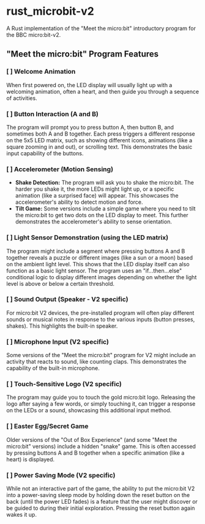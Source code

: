 # rust_microbit-v2
A Rust implementation of the "Meet the micro:bit" introductory program for the BBC micro:bit-v2.

## "Meet the micro:bit" Program Features

### [ ] Welcome Animation
When first powered on, the LED display will usually light up with a welcoming animation, often a heart, and then guide you through a sequence of activities.

### [ ] Button Interaction (A and B)
The program will prompt you to press button A, then button B, and sometimes both A and B together.
Each press triggers a different response on the 5x5 LED matrix, such as showing different icons, animations (like a square zooming in and out), or scrolling text. This demonstrates the basic input capability of the buttons.

### [ ] Accelerometer (Motion Sensing)
* **Shake Detection:** The program will ask you to shake the micro:bit. The harder you shake it, the more LEDs might light up, or a specific animation (like a surprised face) will appear. This showcases the accelerometer's ability to detect motion and force.
* **Tilt Game:** Some versions include a simple game where you need to tilt the micro:bit to get two dots on the LED display to meet. This further demonstrates the accelerometer's ability to sense orientation.

### [ ] Light Sensor Demonstration (using the LED matrix)
The program might include a segment where pressing buttons A and B together reveals a puzzle or different images (like a sun or a moon) based on the ambient light level.
This shows that the LED display itself can also function as a basic light sensor. The program uses an "if...then...else" conditional logic to display different images depending on whether the light level is above or below a certain threshold.

### [ ] Sound Output (Speaker - V2 specific)
For micro:bit V2 devices, the pre-installed program will often play different sounds or musical notes in response to the various inputs (button presses, shakes). This highlights the built-in speaker.

### [ ] Microphone Input (V2 specific)
Some versions of the "Meet the micro:bit" program for V2 might include an activity that reacts to sound, like counting claps. This demonstrates the capability of the built-in microphone.

### [ ] Touch-Sensitive Logo (V2 specific)
The program may guide you to touch the gold micro:bit logo. Releasing the logo after saying a few words, or simply touching it, can trigger a response on the LEDs or a sound, showcasing this additional input method.

### [ ] Easter Egg/Secret Game
Older versions of the "Out of Box Experience" (and some "Meet the micro:bit" versions) include a hidden "snake" game. This is often accessed by pressing buttons A and B together when a specific animation (like a heart) is displayed.

### [ ] Power Saving Mode (V2 specific)
While not an interactive part of the game, the ability to put the micro:bit V2 into a power-saving sleep mode by holding down the reset button on the back (until the power LED fades) is a feature that the user might discover or be guided to during their initial exploration. Pressing the reset button again wakes it up.
